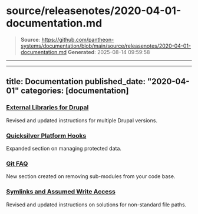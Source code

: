 # source/releasenotes/2020-04-01-documentation.md

> **Source**: https://github.com/pantheon-systems/documentation/blob/main/source/releasenotes/2020-04-01-documentation.md
> **Generated**: 2025-08-14 09:59:58

---

---
title: Documentation
published_date: "2020-04-01"
categories: [documentation]
---
### [External Libraries for Drupal](/external-libraries)

Revised and updated instructions for multiple Drupal versions.

### [Quicksilver Platform Hooks](/guides/quicksilver)

Expanded section on managing protected data.

### [Git FAQ](/guides/git/faq-git)

New section created on removing sub-modules from your code base.

### [Symlinks and Assumed Write Access](/symlinks-assumed-write-access)

Revised and updated instructions on solutions for non-standard file paths.
